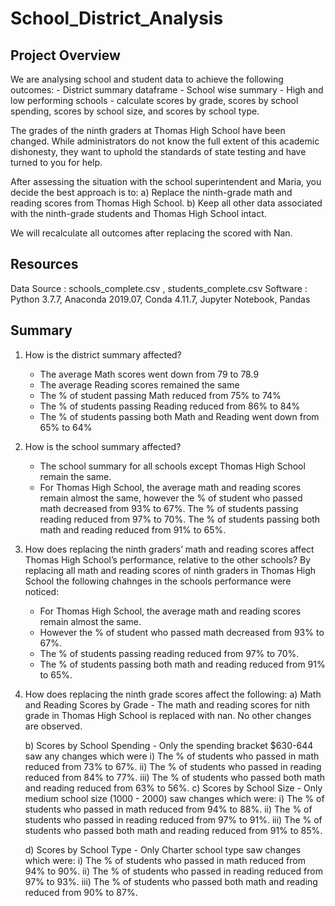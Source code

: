 # School_District_Analysis

## Project Overview

We are analysing school and student data to achieve the following outcomes:
    - District summary dataframe
    - School wise summary
    - High and low performing schools
    - calculate scores by grade, scores by school spending, scores by school size, and scores by school type.
    
The grades of the ninth graders at Thomas High School have been changed. While administrators do not know the full extent of this academic dishonesty, they want to uphold the standards of state testing and have turned to you for help.

After assessing the situation with the school superintendent and Maria, you decide the best approach is to:
   a) Replace the ninth-grade math and reading scores from Thomas High School.
   b) Keep all other data associated with the ninth-grade students and Thomas High School intact.
   
We will recalculate all outcomes after replacing the scored with Nan.

## Resources

Data Source : schools_complete.csv , students_complete.csv
Software : Python 3.7.7, Anaconda 2019.07, Conda 4.11.7, Jupyter Notebook, Pandas

## Summary

1) How is the district summary affected?
    - The average Math scores went down from 79 to 78.9
    - The average Reading scores remained the same
    - The % of student passing Math reduced from 75% to 74%
    - The % of students passing Reading reduced from 86% to 84%
    - The % of students passing both Math and Reading went down from 65% to 64%
    
2) How is the school summary affected?
    - The school summary for all schools except Thomas High School remain the same.
    - For Thomas High School, the average math and reading scores remain almost the same, however the % of student who passed math decreased from 93% to 67%. The % of students passing reading reduced from 97% to 70%. The % of students passing both math and reading reduced from 91% to 65%.

3) How does replacing the ninth graders’ math and reading scores affect Thomas High School’s performance, relative to the other schools?
By replacing all math and reading scores of ninth graders in Thomas High School the following chahnges in the schools performance were noticed:
    - For Thomas High School, the average math and reading scores remain almost the same.
    - However the % of student who passed math decreased from 93% to 67%.
    - The % of students passing reading reduced from 97% to 70%.
    - The % of students passing both math and reading reduced from 91% to 65%.

4) How does replacing the ninth grade scores affect the following:
    a) Math and Reading Scores by Grade
        - The math and reading scores for nith grade in Thomas High School is replaced with nan. No other changes are observed.

    b) Scores by School Spending
        - Only the spending bracket $630-644 saw any changes which were
            i) The % of students who passed in math reduced from 73% to 67%.
            ii) The % of students who passed in reading reduced from 84% to 77%.
            iii) The % of students who passed both math and reading reduced from 63% to 56%.
    c) Scores by School Size
        - Only medium school size (1000 - 2000) saw changes which were:
            i) The % of students who passed in math reduced from 94% to 88%.
            ii) The % of students who passed in reading reduced from 97% to 91%.
            iii) The % of students who passed both math and reading reduced from 91% to 85%.
            
    d) Scores by School Type
        - Only Charter school type saw changes which were:
            i) The % of students who passed in math reduced from 94% to 90%.
            ii) The % of students who passed in reading reduced from 97% to 93%.
            iii) The % of students who passed both math and reading reduced from 90% to 87%.